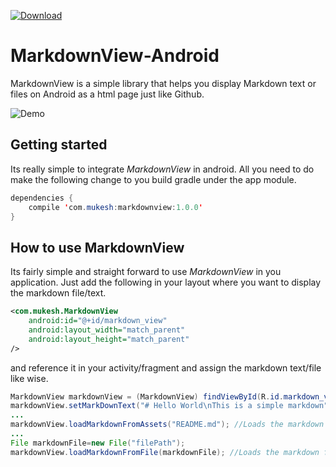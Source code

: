 [ ![Download](https://api.bintray.com/packages/mukeshsolanki/maven/markdownview/images/download.svg) ](https://bintray.com/mukeshsolanki/maven/markdownview/_latestVersion)

# MarkdownView-Android
MarkdownView is a simple library that helps you display Markdown text or files on Android as a html page just like Github.

![Demo](https://raw.githubusercontent.com/mukeshsolanki/MarkdownView-Android/master/Screenshots/demo.gif)

## Getting started

Its really simple to integrate *MarkdownView* in android. All you need to do make the following change to you build gradle under the app module.
```Java
dependencies { 
    compile 'com.mukesh:markdownview:1.0.0'
}
```

## How to use MarkdownView

Its fairly simple and straight forward to use *MarkdownView* in you application. Just add the following in your layout where you want to display the markdown file/text.

```XML
<com.mukesh.MarkdownView
    android:id="@+id/markdown_view"
    android:layout_width="match_parent"
    android:layout_height="match_parent"
/>
```

and reference it in your activity/fragment and assign the markdown text/file like wise.
```Java
MarkdownView markdownView = (MarkdownView) findViewById(R.id.markdown_view);
markdownView.setMarkDownText("# Hello World\nThis is a simple markdown"); //Displays markdown text
...
markdownView.loadMarkdownFromAssets("README.md"); //Loads the markdown file from the assets folder
...
File markdownFile=new File("filePath");
markdownView.loadMarkdownFromFile(markdownFile); //Loads the markdown file.
```